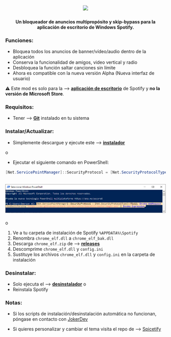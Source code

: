 <center>
    <h1 align="center"><a href="https://github.com/DevHubble"><img src="https://github.com/DevHubble/friendly-spotify/blob/main/Spacetify.png?raw=true" width="600px"></a></h1>
    <h4 align="center">Un bloqueador de anuncios multipropósito y skip-bypass para la aplicación de escritorio de Windows Spotify.</h4>
</center>

### Funciones:
* Bloquea todos los anuncios de banner/vídeo/audio dentro de la aplicación
* Conserva la funcionalidad de amigos, video vertical y radio
* Desbloquea la función saltar canciones sin límite
* Ahora es compatible con la nueva versión Alpha (Nueva interfaz de usuario)

:warning: Este mod es solo para la --> [**aplicación de escritorio**](https://www.spotify.com/download/windows/) de Spotify y **no la versión de Microsoft Store**.

### Requisitos:
* Tener --> [**Git**](https://git-scm.com/download/win) instalado en tu sistema

### Instalar/Actualizar:
* Simplemente descargue y ejecute este --> [**instalador**](https://raw.githack.com/devhubble/friendly-spotify/master/instalar.bat)  

o

* Ejecutar el siguiente comando en PowerShell:
```ps1
[Net.ServicePointManager]::SecurityProtocol = [Net.SecurityProtocolType]::Tls12; Invoke-WebRequest -UseBasicParsing 'https://raw.githubusercontent.com/devhubble/friendly-spotify/master/magic.ps1' | Invoke-Expression
```
<center>
    <h2 align="center"><a href="https://github.com/DevHubble"><img src="https://github.com/DevHubble/Spacetify/blob/main/img/powershell_YjdOO7v6Nd.png" width="600px"></a></h2>
</center>

o

1. Ve a tu carpeta de instalación de Spotify `%APPDATA%\Spotify`
2. Renombra `chrome_elf.dll` a `chrome_elf_bak.dll`
2. Descarga `chrome_elf.zip` de --> [**releases**](https://github.com/devhubble/friendly-spotify/releases)
3. Descomprime `chrome_elf.dll` y `config.ini` 
4. Sustituye los archivos `chrome_elf.dll` y `config.ini` en la carpeta de instalación

### Desinstalar:
* Solo ejecuta el --> [**desinstalador**](https://raw.githack.com/devhubble/friendly-spotify/master/desinstalar.bat)
o
* Reinstala Spotify 

 

### Notas:
* Si los scripts de instalación/desinstalación automática no funcionan, póngase en contacto con [JokerDev](https://github.com/devhubble)

* Si quieres personalizar y cambiar el tema visita el repo de --> [Spicetify](https://github.com/khanhas/spicetify-cli)
